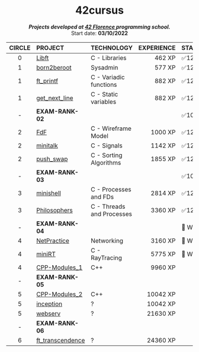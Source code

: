 <h1 align="center">
	42cursus
</h1>

<p align="center">
	<b><i>Projects developed at <a href="https://42firenze.it/">42 Florence </a> programming school.</i></b><br>
	Start date: <b>03/10/2022</b><br>
</p>
<div align="center">

|CIRCLE	|PROJECT							                                                              |TECHNOLOGY				|EXPERIENCE|STATUS	            |
|:-:	|:--								                                                              |:--					    |--:     |:--		            |
|0		|[Libft](https://github.com/kichkiro/42/tree/main/42cursus/0-libft)                               |C - Libraries			|462 XP  | ✅125/125          |
|1		|[born2beroot](https://github.com/kichkiro/42/tree/main/42cursus/1-born2beroot)			          |Sysadmin				    |577 XP  | ✅125/125          |	
|1		|[ft_printf](https://github.com/kichkiro/42/tree/main/42cursus/1-ft_printf)                       |C - Variadic functions	|882 XP  | ✅125/125          |
|1		|[get_next_line](https://github.com/kichkiro/42/tree/main/42cursus/1-get_next_line)               |C - Static variables		|882 XP  | ✅125/125          |	
|- 		| __EXAM-RANK-02__                                                                                |                         |        | ✅100/100          |
|2		|[FdF](https://github.com/kichkiro/42/tree/main/42cursus/2-fdf)			                          |C - Wireframe Model      |1000 XP | ✅125/125          |
|2		|[minitalk](https://github.com/kichkiro/42/tree/main/42cursus/2-minitalk)			              |C - Signals				|1142 XP | ✅125/125          |
|2		|[push_swap](https://github.com/kichkiro/42/tree/main/42cursus/2-push_swap)			              |C - Sorting Algorithms 	|1855 XP | ✅125/125          |
|-      | __EXAM-RANK-03__                                                                                |                         |        | ✅100/100          |
|3		|[minishell](https://github.com/kichkiro/minishell/tree/ffa6bbfea21015e019a7c7cbcd02ce83cbbbb1df) |C - Processes and FDs    | 2814 XP| ✅125/125          |
|3		|[Philosophers](https://github.com/kichkiro/42/tree/main/42cursus/3-philosophers)			      |C - Threads and Processes|3360 XP | ✅125/125          |
|-      | __EXAM-RANK-04__                                                                                |                         |        | 🚧 WiP |
|4		|[NetPractice](https://github.com/kichkiro/42/tree/main/42cursus/4-NetPractice)			          |Networking 			    |3160 XP | 🚧 WiP |
|4		|[miniRT](https://github.com/kichkiro/miniRT/tree/3ea3f512a50bb17c22af7aae6d26808c98140dac)       |C - RayTracing           |5775 XP | 🚧 WiP |
|4		|[CPP-Modules_1]()                                          			                          |C++			            |9960 XP |                      |
|-      | __EXAM-RANK-05__                                                                                |                         |        |                      |
|5		|[CPP-Modules_2]()                                                                                |C++			            |10042 XP|                      |
|5		|[inception]()																                      |?			            |10042 XP|                      |
|5		|[webserv]()                                        	                                          |?           	            |21630 XP|                      |
|-      | __EXAM-RANK-06__                                                                                |                         |        |                      |
|6  	|[ft_transcendence]()                                                                             |?				        |24360 XP|                      |

</div>
